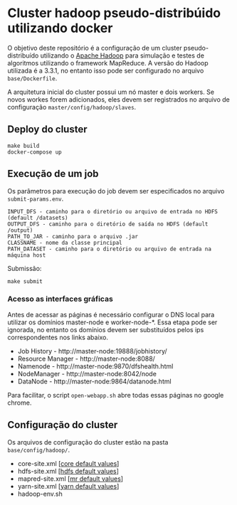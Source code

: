 # Cluster hadoop pseudo-distribúido utilizando docker

O objetivo deste repositório é a configuração de um cluster pseudo-distribuído utilizando o [Apache Hadoop](https://hadoop.apache.org/) para simulação e testes de algoritmos utilizando o framework MapReduce. A versão do Hadoop utilizada é a 3.3.1, no entanto isso pode ser configurado no arquivo ```base/Dockerfile```.

A arquitetura inicial do cluster possui um nó master e dois workers. Se novos workes forem adicionados, eles devem ser registrados no arquivo de configuração ```master/config/hadoop/slaves```.
## Deploy do cluster

```
make build
docker-compose up
```

## Execução de um job

Os parâmetros para execução do job devem ser especificados no arquivo ```submit-params.env```.

```
INPUT_DFS - caminho para o diretório ou arquivo de entrada no HDFS (default /datasets)
OUTPUT_DFS - caminho para o diretório de saída no HDFS (default /output)
PATH_TO_JAR - caminho para o arquivo .jar 
CLASSNAME - nome da classe principal
PATH_DATASET - caminho para o diretório ou arquivo de entrada na máquina host
```

Submissão:

```
make submit
```

### Acesso as interfaces gráficas

Antes de acessar as páginas é necessário configurar o DNS local para utilizar os domínios master-node e worker-node-*. Essa etapa pode ser ignorada, no entanto os domínios devem ser substituídos pelos ips correspondentes nos links abaixo.

- Job History - http://master-node:19888/jobhistory/ 
- Resource Manager - http://master-node:8088/
- Namenode - http://master-node:9870/dfshealth.html
- NodeManager - http://master-node:8042/node
- DataNode - http://master-node:9864/datanode.html

Para facilitar, o script ```open-webapp.sh``` abre todas essas páginas no google chrome.

## Configuração do cluster

Os arquivos de configuração do cluster estão na pasta ```base/config/hadoop/```.

- core-site.xml [[core default values](https://hadoop.apache.org/docs/current/hadoop-project-dist/hadoop-common/core-default.xml)]
- hdfs-site.xml [[hdfs default values](https://hadoop.apache.org/docs/current/hadoop-project-dist/hadoop-hdfs/hdfs-default.xml)]
- mapred-site.xml [[mr default values](https://hadoop.apache.org/docs/current/hadoop-mapreduce-client/hadoop-mapreduce-client-core/mapred-default.xml)]
- yarn-site.xml [[yarn default values](https://hadoop.apache.org/docs/current/hadoop-yarn/hadoop-yarn-common/yarn-default.xml)]
- hadoop-env.sh

